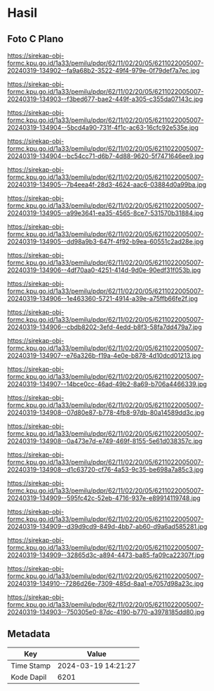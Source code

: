 # Hasil

## Foto C Plano

https://sirekap-obj-formc.kpu.go.id/1a33/pemilu/pdpr/62/11/02/20/05/6211022005007-20240319-134902--fa9a68b2-3522-49f4-979e-0f79def7a7ec.jpg

https://sirekap-obj-formc.kpu.go.id/1a33/pemilu/pdpr/62/11/02/20/05/6211022005007-20240319-134903--f3bed677-bae2-449f-a305-c355da07143c.jpg

https://sirekap-obj-formc.kpu.go.id/1a33/pemilu/pdpr/62/11/02/20/05/6211022005007-20240319-134904--5bcd4a90-731f-4f1c-ac63-16cfc92e535e.jpg

https://sirekap-obj-formc.kpu.go.id/1a33/pemilu/pdpr/62/11/02/20/05/6211022005007-20240319-134904--bc54cc71-d6b7-4d88-9620-5f7471646ee9.jpg

https://sirekap-obj-formc.kpu.go.id/1a33/pemilu/pdpr/62/11/02/20/05/6211022005007-20240319-134905--7b4eea4f-28d3-4624-aac6-03884d0a99ba.jpg

https://sirekap-obj-formc.kpu.go.id/1a33/pemilu/pdpr/62/11/02/20/05/6211022005007-20240319-134905--a99e3641-ea35-4565-8ce7-531570b31884.jpg

https://sirekap-obj-formc.kpu.go.id/1a33/pemilu/pdpr/62/11/02/20/05/6211022005007-20240319-134905--dd98a9b3-647f-4f92-b9ea-60551c2ad28e.jpg

https://sirekap-obj-formc.kpu.go.id/1a33/pemilu/pdpr/62/11/02/20/05/6211022005007-20240319-134906--4df70aa0-4251-414d-9d0e-90edf31f053b.jpg

https://sirekap-obj-formc.kpu.go.id/1a33/pemilu/pdpr/62/11/02/20/05/6211022005007-20240319-134906--1e463360-5721-4914-a39e-a75ffb66fe2f.jpg

https://sirekap-obj-formc.kpu.go.id/1a33/pemilu/pdpr/62/11/02/20/05/6211022005007-20240319-134906--cbdb8202-3efd-4edd-b8f3-58fa7dd479a7.jpg

https://sirekap-obj-formc.kpu.go.id/1a33/pemilu/pdpr/62/11/02/20/05/6211022005007-20240319-134907--e76a326b-f19a-4e0e-b878-4d10dcd01213.jpg

https://sirekap-obj-formc.kpu.go.id/1a33/pemilu/pdpr/62/11/02/20/05/6211022005007-20240319-134907--14bce0cc-46ad-49b2-8a69-b706a4466339.jpg

https://sirekap-obj-formc.kpu.go.id/1a33/pemilu/pdpr/62/11/02/20/05/6211022005007-20240319-134908--07d80e87-b778-4fb8-97db-80a14589dd3c.jpg

https://sirekap-obj-formc.kpu.go.id/1a33/pemilu/pdpr/62/11/02/20/05/6211022005007-20240319-134908--0a473e7d-e749-469f-8155-5e61d038357c.jpg

https://sirekap-obj-formc.kpu.go.id/1a33/pemilu/pdpr/62/11/02/20/05/6211022005007-20240319-134908--d1c63720-cf76-4a53-9c35-be698a7a85c3.jpg

https://sirekap-obj-formc.kpu.go.id/1a33/pemilu/pdpr/62/11/02/20/05/6211022005007-20240319-134909--595fc42c-52eb-4716-937e-e89914119748.jpg

https://sirekap-obj-formc.kpu.go.id/1a33/pemilu/pdpr/62/11/02/20/05/6211022005007-20240319-134909--d39d9cd9-849d-4bb7-ab60-d9a6ad585281.jpg

https://sirekap-obj-formc.kpu.go.id/1a33/pemilu/pdpr/62/11/02/20/05/6211022005007-20240319-134909--32865d3c-a894-4473-ba85-fa09ca22307f.jpg

https://sirekap-obj-formc.kpu.go.id/1a33/pemilu/pdpr/62/11/02/20/05/6211022005007-20240319-134910--7286d26e-7309-485d-8aa1-e7057d98a23c.jpg

https://sirekap-obj-formc.kpu.go.id/1a33/pemilu/pdpr/62/11/02/20/05/6211022005007-20240319-134903--750305e0-87dc-4190-b770-a3978185dd80.jpg


## Metadata

| Key        | Value               |
| ---------- | ------------------- |
| Time Stamp | 2024-03-19 14:21:27 |
| Kode Dapil | 6201                |



